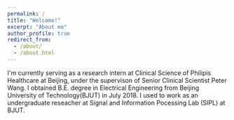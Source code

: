 ```yaml
---
permalink: /
title: "Welcome!"
excerpt: "About me"
author_profile: true
redirect_from: 
  - /about/
  - /about.html
---
```

  I'm currently serving as a research intern at Clinical Science of Philipis Healthcare at Beijing, under the supervison of Senior Clinical Scientist Peter Wang.
  I obtained B.E. degree in Electrical Engineering from Beijing University of Technology(BJUT) in July 2018. I used to work as an undergraduate reseacher at Signal and Information Pocessing Lab (SIPL) at BJUT. 
